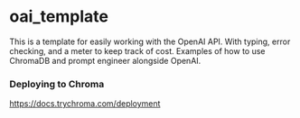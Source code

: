 # oai_template

This is a template for easily working with the OpenAI API. With typing, error checking, and a meter to keep track of cost. Examples of how to use ChromaDB and prompt engineer alongside OpenAI.

### Deploying to Chroma

https://docs.trychroma.com/deployment
